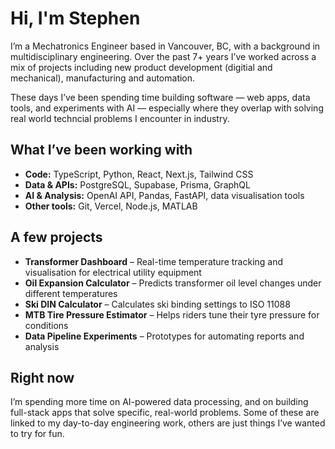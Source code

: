# Hi, I'm Stephen 

I’m a Mechatronics Engineer based in Vancouver, BC, with a background in multidisciplinary engineering. Over the past 7+ years I’ve worked across a mix of projects including new product development (digitial and mechanical), manufacturing and automation.

These days I’ve been spending time building software — web apps, data tools, and experiments with AI — especially where they overlap with solving real world techncial problems I encounter in industry.

## What I’ve been working with

- **Code:** TypeScript, Python, React, Next.js, Tailwind CSS
- **Data & APIs:** PostgreSQL, Supabase, Prisma, GraphQL
- **AI & Analysis:** OpenAI API, Pandas, FastAPI, data visualisation tools
- **Other tools:** Git, Vercel, Node.js, MATLAB

## A few projects

- **Transformer Dashboard** – Real-time temperature tracking and visualisation for electrical utility equipment
- **Oil Expansion Calculator** – Predicts transformer oil level changes under different temperatures
- **Ski DIN Calculator** – Calculates ski binding settings to ISO 11088
- **MTB Tire Pressure Estimator** – Helps riders tune their tyre pressure for conditions
- **Data Pipeline Experiments** – Prototypes for automating reports and analysis

## Right now

I’m spending more time on AI-powered data processing, and on building full-stack apps that solve specific, real-world problems. Some of these are linked to my day-to-day engineering work, others are just things I’ve wanted to try for fun.
